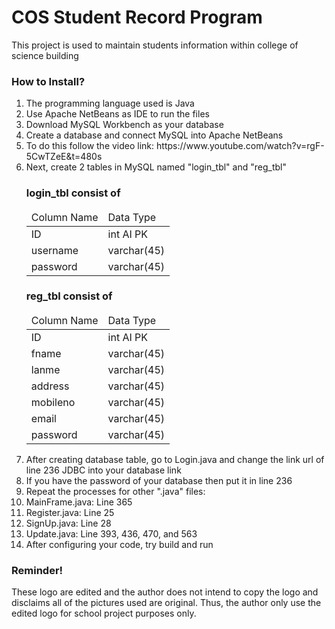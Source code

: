 <h1>COS Student Record Program</h1>
<p>This project is used to maintain students information within college of science building</p>
<h3>How to Install?</h3>
<ol>
  <li>The programming language used is Java</li>
  <li>Use Apache NetBeans as IDE to run the files</li>
  <li>Download MySQL Workbench as your database</li>
  <li>Create a database and connect MySQL into Apache NetBeans</li>
  <li>To do this follow the video link: https://www.youtube.com/watch?v=rgF-5CwTZeE&t=480s</li>
  <li>Next, create 2 tables in MySQL named "login_tbl" and "reg_tbl"</li>
  
  <h3>login_tbl consist of</h3>
  <table>
    <thead>
      <tr>
        <td>Column Name</td>
        <td>Data Type</td>
      </tr>
    </thead>
    <tbody>
      <tr>
        <td>ID</td>
        <td>int AI PK</td>
      </tr>
      <tr>
        <td>username</td>
        <td>varchar(45)</td>
      </tr>
      <tr>
        <td>password</td>
        <td>varchar(45)</td>
      </tr>
    </tbody>
  </table>
  <h3>reg_tbl consist of</h3>
  <table>
    <thead>
      <tr>
        <td>Column Name</td>
        <td>Data Type</td>
      </tr>
    </thead>
    <tbody>
      <tr>
        <td>ID</td>
        <td>int AI PK</td>
      </tr>
      <tr>
        <td>fname</td>
        <td>varchar(45)</td>
      </tr>
      <tr>
        <td>lanme</td>
        <td>varchar(45)</td>
      </tr>
      <tr>
        <td>address</td>
        <td>varchar(45)</td>
      </tr>
      <tr>
        <td>mobileno</td>
        <td>varchar(45)</td>
      </tr>
      <tr>
        <td>email</td>
        <td>varchar(45)</td>
      </tr>
      <tr>
        <td>password</td>
        <td>varchar(45)</td>
      </tr>
    </tbody>
  </table>
  <li>After creating database table, go to Login.java and change the link url of line 236 JDBC into your database link</li>
  <li>If you have the password of your database then put it in line 236</li>
  <li>Repeat the processes for other ".java" files:</li>
  <li>MainFrame.java: Line 365</li>
  <li>Register.java: Line 25</li>
  <li>SignUp.java: Line 28</li>
  <li>Update.java: Line 393, 436, 470, and 563</li>
  <li>After configuring your code, try build and run</li>
</ol>
<h3>Reminder!</h3>
<p>These logo are edited and the author does not intend to copy the logo and disclaims all of the pictures used are original. Thus, the author only use the edited logo for school project purposes only. </p>
